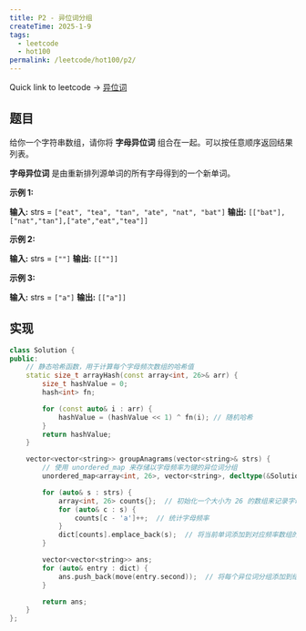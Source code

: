 ```yaml
---
title: P2 - 异位词分组
createTime: 2025-1-9
tags:
  - leetcode
  - hot100
permalink: /leetcode/hot100/p2/
---
```


Quick link to leetcode -> [异位词](https://leetcode.cn/problems/group-anagrams/description/)

<!-- more -->

## 题目

给你一个字符串数组，请你将 **字母异位词** 组合在一起。可以按任意顺序返回结果列表。

**字母异位词** 是由重新排列源单词的所有字母得到的一个新单词。

**示例 1:**

**输入:** strs = `["eat", "tea", "tan", "ate", "nat", "bat"]`
**输出:** `[["bat"],["nat","tan"],["ate","eat","tea"]]`

**示例 2:**

**输入:** strs = `[""]`
**输出:** `[[""]]`

**示例 3:**

**输入:** strs = `["a"]`
**输出:** `[["a"]]`

## 实现

```cpp
class Solution {
public:
    // 静态哈希函数，用于计算每个字母频次数组的哈希值
    static size_t arrayHash(const array<int, 26>& arr) {
        size_t hashValue = 0;
        hash<int> fn;

        for (const auto& i : arr) {
            hashValue = (hashValue << 1) ^ fn(i); // 随机哈希
        }
        return hashValue;
    }

    vector<vector<string>> groupAnagrams(vector<string>& strs) {
        // 使用 unordered_map 来存储以字母频率为键的异位词分组
        unordered_map<array<int, 26>, vector<string>, decltype(&Solution::arrayHash)> dict(1000, &Solution::arrayHash);

        for (auto& s : strs) {
            array<int, 26> counts{};  // 初始化一个大小为 26 的数组来记录字母频率
            for (auto& c : s) {
                counts[c - 'a']++;  // 统计字母频率
            }
            dict[counts].emplace_back(s);  // 将当前单词添加到对应频率数组的分组
        }

        vector<vector<string>> ans;
        for (auto& entry : dict) {
            ans.push_back(move(entry.second));  // 将每个异位词分组添加到结果中
        }

        return ans;
    }
};
```